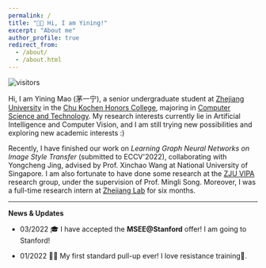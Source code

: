```yaml
---
permalink: /
title: "👧🏻 Hi, I am Yining!"
excerpt: "About me"
author_profile: true
redirect_from: 
  - /about/
  - /about.html
---
```

![visitors](https://visitor-badge.laobi.icu/badge?page_id=yining-mao.github.io)

Hi, I am Yining Mao (茅一宁), a senior undergraduate student at [Zhejiang University](https://www.zju.edu.cn/english/) in the [Chu Kochen Honors College](http://ckc.zju.edu.cn/ckcen/main.psp), majoring in [Computer Science and Technology](http://www.en.cs.zju.edu.cn/). My research interests currently lie in Artificial Intelligence and Computer Vision, and I am still trying new possibilities and exploring new academic interests :)

Recently, I have finished our work on *Learning Graph Neural Networks on Image Style Transfer* (submitted to ECCV'2022), collaborating with Yongcheng Jing, advised by Prof. Xinchao Wang at National University of Singapore. I am also fortunate to have done some research at the [ZJU VIPA](https://www.vipazoo.cn/) research group, under the supervision of Prof. Mingli Song. Moreover, I was a full-time research intern at [Zhejiang Lab](https://en.zhejianglab.com/) for six months.

----

**News & Updates**

- 03/2022 🎓 I have accepted the **MSEE@Stanford** offer! I am going to Stanford!

- 01/2022 🏋️‍♂️ My first standard pull-up ever! I love resistance training💪.

